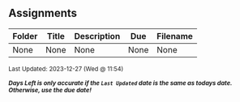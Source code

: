 ## Assignments

| Folder | Title | Description | Due | Filename |
|-----|-----|-----|-----|-----|
| None | None | None | None | None |

<sup>Last Updated: 2023-12-27 (Wed @ 11:54)</sup> 

<sup>***Days Left is only accurate if the `Last Updated` date is the same as todays date. Otherwise, use the due date!***</sup> 